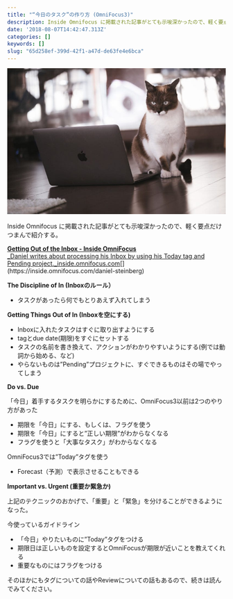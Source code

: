 ```yaml
---
title: "“今日のタスク”の作り方 (OmniFocus3)"
description: Inside Omnifocus に掲載された記事がとても示唆深かったので、軽く要点だけつまんで紹介する。
date: '2018-08-07T14:42:47.313Z'
categories: []
keywords: []
slug: "65d258ef-399d-42f1-a47d-de63fe4e6bca"
---
```

![](1__ELPsIYd__HLCIUddn1RGjeg.jpeg)

Inside Omnifocus に掲載された記事がとても示唆深かったので、軽く要点だけつまんで紹介する。

[**Getting Out of the Inbox - Inside OmniFocus**  
_Daniel writes about processing his Inbox by using his Today tag and Pending project._inside.omnifocus.com](https://inside.omnifocus.com/daniel-steinberg "https://inside.omnifocus.com/daniel-steinberg")[](https://inside.omnifocus.com/daniel-steinberg)

**The Discipline of In (Inboxのルール）**

*   タスクがあったら何でもとりあえず入れてしまう

**Getting Things Out of In (Inboxを空にする)**

*   Inboxに入れたタスクはすぐに取り出すようにする
*   tagとdue date(期限)をすぐにセットする
*   タスクの名前を書き換えて、アクションがわかりやすいようにする(例では動詞から始める、など)
*   やらないものは”Pending”プロジェクトに、すぐできるものはその場でやってしまう

**Do vs. Due**

「今日」着手するタスクを明らかにするために、OmniFocus3以前は2つのやり方があった

*   期限を「今日」にする、もしくは、フラグを使う
*   期限を「今日」にすると”正しい期限”がわからなくなる
*   フラグを使うと「大事なタスク」がわからなくなる

OmniFocus3では”Today”タグを使う

*   Forecast（予測）で表示させることもできる

**Important vs. Urgent (重要か緊急か)**

上記のテクニックのおかげで、「重要」と「緊急」を分けることができるようになった。

今使っているガイドライン

*   「今日」やりたいものに”Today”タグをつける
*   期限日は正しいものを設定するとOmniFocusが期限が近いことを教えてくれる
*   重要なものにはフラグをつける

そのほかにもタグについての話やReviewについての話もあるので、続きは読んでみてください。